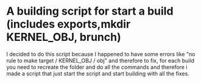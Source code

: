 # A building script for start a build (includes exports,mkdir KERNEL_OBJ, brunch)

I decided to do this script because I happened to have some errors like "no rule to make target / KERNEL_OBJ / obj" and therefore to fix, for each build you need to recreate the folder and do all the commands and therefore i made a script that just start the script and start building with all the fixes.
